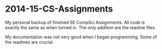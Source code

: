# 2014-15-CS-Assignments
My personal backup of finished SE CompSci Assignments. All code is exactly the same as when turned in. The only addition are the readme files. 

My documentation was not very good when I began programming. Some of the readmes are crucial. 
